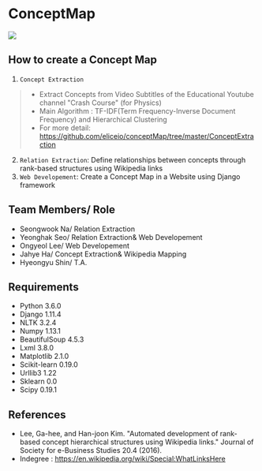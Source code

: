 # ConceptMap
![][1]
## How to create a Concept Map
1. `Concept Extraction`
>- Extract Concepts from Video Subtitles of the Educational Youtube channel "Crash Course" (for Physics)
>- Main Algorithm : TF-IDF(Term Frequency-Inverse Document Frequency) and Hierarchical Clustering
>- For more detail: https://github.com/eliceio/conceptMap/tree/master/ConceptExtraction
2. `Relation Extraction`: Define relationships between concepts through rank-based structures using Wikipedia links 
3. `Web Developement`: Create a Concept Map in a Website using Django framework 


## Team Members/ Role
- Seongwook Na/ Relation Extraction
- Yeonghak Seo/ Relation Extraction& Web Developement
- Ongyeol Lee/ Web Developement
- Jahye Ha/ Concept Extraction& Wikipedia Mapping
- Hyeongyu Shin/ T.A.

## Requirements
- Python 3.6.0
- Django 1.11.4
- NLTK 3.2.4
- Numpy 1.13.1
- BeautifulSoup 4.5.3
- Lxml 3.8.0
- Matplotlib 2.1.0
- Scikit-learn 0.19.0
- Urllib3 1.22
- Sklearn 0.0
- Scipy 0.19.1

## References
- Lee, Ga-hee, and Han-joon Kim. "Automated development of rank-based concept hierarchical structures using Wikipedia links." Journal of Society for e-Business Studies 20.4 (2016). 
- Indegree : https://en.wikipedia.org/wiki/Special:WhatLinksHere


[1]: https://github.com/eliceio/conceptMap/blob/master/ConceptExtraction/note/proto.png




